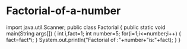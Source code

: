 # Factorial-of-a-number
import java.util.Scanner;
public class Factorial
 {
   public static void main(String args[])
   {
     int i,fact=1;
     int number=5;
     for(i=1;i<=number;i++)
      {
         fact=fact*i;
       }
 System.out.println("Factorial of :"+number+"is:"+fact);
  }
}
